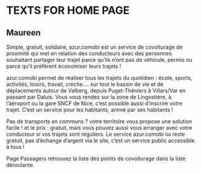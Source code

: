 # TEXTS FOR HOME PAGE

## Maureen 
Simple, gratuit, solidaire, azur.comobi est un service de covoiturage de proximité qui met en relation des conducteurs avec des personnes souhaitant partager leur trajet parce qu’ils n’ont pas de véhicule, permis ou parce qu’il préfèrent économiser leurs trajets !

 

azur.comobi permet de réaliser tous les trajets du quotidien : école, sports, activités, loisirs, travail, crèche…. sur tout le bassin de vie et de déplacements autour de Valberg, depuis Puget-Théniers à Villars/Var en passant par Daluis. Vous vous rendez sur la zone de Lingostière, à l’aéroport ou la gare SNCF de Nice, c’est possible aussi d’inscrire votre trajet. C’est un service pour les habitants, animé par ses habitants !

Pas de transports en communs ? votre territoire vous propose une solution facile !
et le prix : gratuit, mais vous pouvez aussi vous arranger avec votre conducteur si vos trajets sont réguliers. Le service azur.comobi lui reste gratuit, pas d’échange d’argent via le site, c’est un service public accessible à tous !

Page Passagers
retrouvez la liste des points de covoiturage dans la liste déroulante.